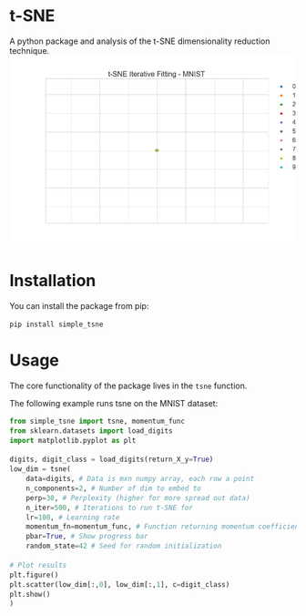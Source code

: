 # t-SNE
A python package and analysis of the t-SNE dimensionality reduction technique.
![t-SNE Animation](./animations/t-sne_mnist_500iter_full.gif)

# Installation
You can install the package from pip:

`pip install simple_tsne`

# Usage

The core functionality of the package lives in the `tsne` function.

The following example runs tsne on the MNIST dataset:

```python
from simple_tsne import tsne, momentum_func
from sklearn.datasets import load_digits
import matplotlib.pyplot as plt

digits, digit_class = load_digits(return_X_y=True)
low_dim = tsne(
    data=digits, # Data is mxn numpy array, each row a point
    n_components=2, # Number of dim to embed to
    perp=30, # Perplexity (higher for more spread out data)
    n_iter=500, # Iterations to run t-SNE for
    lr=100, # Learning rate
    momentum_fn=momentum_func, # Function returning momentum coefficient, this one is the default update schedule
    pbar=True, # Show progress bar
    random_state=42 # Seed for random initialization
    
# Plot results
plt.figure()
plt.scatter(low_dim[:,0], low_dim[:,1], c=digit_class)
plt.show()
)
```
